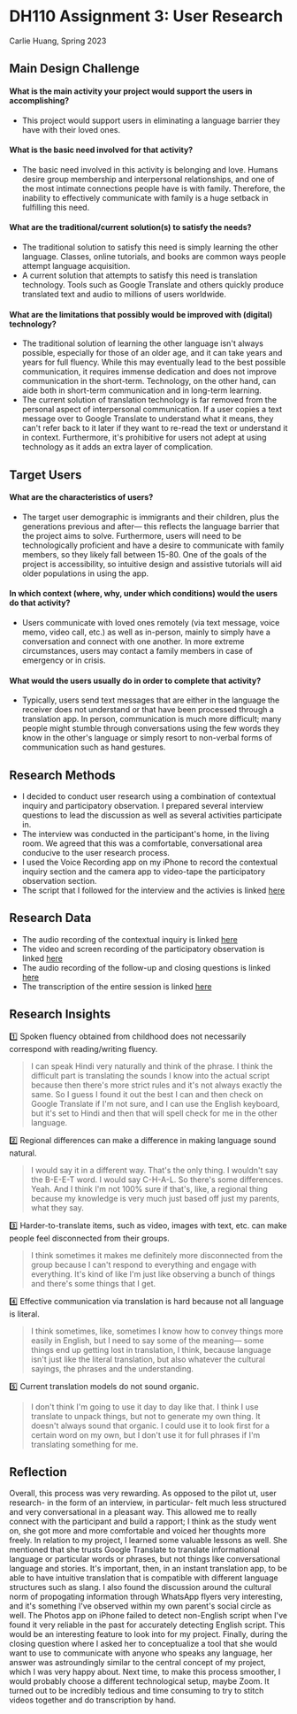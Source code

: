# DH110 Assignment 3: User Research
Carlie Huang, Spring 2023

## Main Design Challenge
#### What is the main activity your project would support the users in accomplishing?  
- This project would support users in eliminating a language barrier they have with their loved ones.

#### What is the basic need involved for that activity? 
- The basic need involved in this activity is belonging and love. Humans desire group membership and interpersonal relationships, and one of the most intimate connections people have is with family. Therefore, the inability to effectively communicate with family is a huge setback in fulfilling this need.

#### What are the traditional/current solution(s) to satisfy the needs?
- The traditional solution to satisfy this need is simply learning the other language. Classes, online tutorials, and books are common ways people attempt language acquisition.
- A current solution that attempts to satisfy this need is translation technology. Tools such as Google Translate and others quickly produce translated text and audio to millions of users worldwide.

#### What are the limitations that possibly would be improved with (digital) technology?
- The traditional solution of learning the other language isn't always possible, especially for those of an older age, and it can take years and years for full fluency. While this may eventually lead to the best possible communication, it requires immense dedication and does not improve communication in the short-term. Technology, on the other hand, can aide both in short-term communication and in long-term learning.
- The current solution of translation technology is far removed from the personal aspect of interpersonal communication. If a user copies a text message over to Google Translate to understand what it means, they can't refer back to it later if they want to re-read the text or understand it in context. Furthermore, it's prohibitive for users not adept at using technology as it adds an extra layer of complication.

## Target Users
#### What are the characteristics of users?
- The target user demographic is immigrants and their children, plus the generations previous and after— this reflects the language barrier that the project aims to solve. Furthermore, users will need to be technologically proficient and have a desire to communicate with family members, so they likely fall between 15-80. One of the goals of the project is accessibility, so intuitive design and assistive tutorials will aid older populations in using the app.

#### In which context (where, why, under which conditions) would the users do that activity? 
- Users communicate with loved ones remotely (via text message, voice memo, video call, etc.) as well as in-person, mainly to simply have a conversation and connect with one another. In more extreme circumstances, users may contact a family members in case of emergency or in crisis.

#### What would the users usually do in order to complete that activity? 
- Typically, users send text messages that are either in the language the receiver does not understand or that have been processed through a translation app. In person, communication is much more difficult; many people might stumble through conversations using the few words they know in the other's language or simply resort to non-verbal forms of communication such as hand gestures.

## Research Methods
- I decided to conduct user research using a combination of contextual inquiry and participatory observation. I prepared several interview questions to lead the discussion as well as several activities participate in.
- The interview was conducted in the participant's home, in the living room. We agreed that this was a comfortable, conversational area conducive to the user research process.
- I used the Voice Recording app on my iPhone to record the contextual inquiry section and the camera app to video-tape the participatory observation section.
- The script that I followed for the interview and the activies is linked [here](https://docs.google.com/document/d/1oeiLbge-NseoMWD4yyg6UrfBTkccHJDmNBAFE_bi_90/edit?usp=sharing)

## Research Data
- The audio recording of the contextual inquiry is linked [here](https://drive.google.com/file/d/1R_ro-MAsLYO5JwxshreQ_JYpc2DAXYYy/view?usp=share_link)
- The video and screen recording of the participatory observation is linked [here](https://drive.google.com/file/d/1C4jRPhV_WhypUSkG9eXl3zL1oH5ObEJm/view?usp=sharing)
- The audio recording of the follow-up and closing questions is linked [here](https://drive.google.com/file/d/15yXYAs6vFzv2s3zODlQBUdWQtPCNKkr-/view?usp=sharing)
- The transcription of the entire session is linked [here](https://docs.google.com/document/d/1je6U4lyDqk3G_PZ6Q3kAlMnzCtWzPMLnGKAiv4LXjmQ/edit?usp=sharing)

## Research Insights
:one: Spoken fluency obtained from childhood does not necessarily correspond with reading/writing fluency.
> I can speak Hindi very naturally and think of the phrase. I think the difficult part is translating the sounds I know into the actual script because then there's more strict rules and it's not always exactly the same. So I guess I found it out the best I can and then check on Google Translate if I'm not sure, and I can use the English keyboard, but it's set to Hindi and then that will spell check for me in the other language.

:two: Regional differences can make a difference in making language sound natural.
> I would say it in a different way. That's the only thing. I wouldn't say the B-E-E-T word. I would say C-H-A-L. So there's some differences. Yeah. And I think I'm not 100% sure if that's, like, a regional thing because my knowledge is very much just based off just my parents, what they say.

:three: Harder-to-translate items, such as video, images with text, etc. can make people feel disconnected from their groups.
> I think sometimes it makes me definitely more disconnected from the group because I can't respond to everything and engage with everything. It's kind of like I'm just like observing a bunch of things and there's some things that I get.
> 
:four: Effective communication via translation is hard because not all language is literal.
> I think sometimes, like, sometimes I know how to convey things more easily in English, but I need to say some of the meaning— some things end up getting lost in translation, I think, because language isn't just like the literal translation, but also whatever the cultural sayings, the phrases and the understanding.

:five: Current translation models do not sound organic.
> I don't think I'm going to use it day to day like that. I think I use translate to unpack things, but not to generate my own thing. It doesn't always sound that organic. I could use it to look first for a certain word on my own, but I don't use it for full phrases if I'm translating something for me.

## Reflection
Overall, this process was very rewarding. As opposed to the pilot ut, user research- in the form of an interview, in particular- felt much less structured and very conversational in a pleasant way. This allowed me to really connect with the participant and build a rapport; I think as the study went on, she got more and more comfortable and voiced her thoughts more freely. In relation to my project, I learned some valuable lessons as well. She mentioned that she trusts Google Translate to translate informational language or particular words or phrases, but not things like conversational language and stories. It's important, then, in an instant translation app, to be able to have intuitive translation that is compatible with different language structures such as slang. I also found the discussion around the cultural norm of propogating information through WhatsApp flyers very interesting, and it's something I've observed within my own parent's social circle as well. The Photos app on iPhone failed to detect non-English script when I've found it very reliable in the past for accurately detecting English script. This would be an interesting feature to look into for my project. Finally, during the closing question where I asked her to conceptualize a tool that she would want to use to communicate with anyone who speaks any language, her answer was astroundingly similar to the central concept of my project, which I was very happy about. Next time, to make this process smoother, I would probably choose a different technological setup, maybe Zoom. It turned out to be incredibly tedious and time consuming to try to stitch videos together and do transcription by hand.
